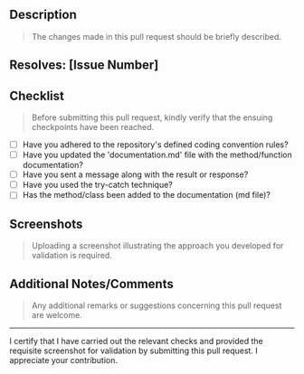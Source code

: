 ## Description

> The changes made in this pull request should be briefly described.

## Resolves: [Issue Number]

## Checklist

> Before submitting this pull request, kindly verify that the ensuing checkpoints have been reached.

- [ ] Have you adhered to the repository's defined coding convention rules?
- [ ] Have you updated the 'documentation.md' file with the method/function documentation?
- [ ] Have you sent a message along with the result or response?
- [ ] Have you used the try-catch technique?
- [ ] Has the method/class been added to the documentation (md file)?

## Screenshots

> Uploading a screenshot illustrating the approach you developed for validation is required.

## Additional Notes/Comments

> Any additional remarks or suggestions concerning this pull request are welcome.

---

I certify that I have carried out the relevant checks and provided the requisite screenshot for validation by submitting this pull request.
I appreciate your contribution.
